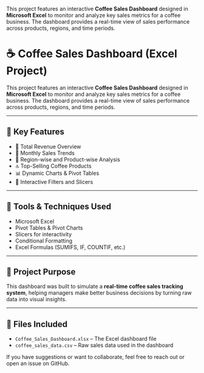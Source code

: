 This project features an interactive **Coffee Sales Dashboard** designed in **Microsoft Excel** to monitor and analyze key sales metrics for a coffee business. The dashboard provides a real-time view of sales performance across products, regions, and time periods.

# ☕ Coffee Sales Dashboard (Excel Project)

This project features an interactive **Coffee Sales Dashboard** designed in **Microsoft Excel** to monitor and analyze key sales metrics for a coffee business. The dashboard provides a real-time view of sales performance across products, regions, and time periods.

---

## 🧠 Key Features

- 📌 Total Revenue Overview
- 📅 Monthly Sales Trends
- 📍 Region-wise and Product-wise Analysis
- 🔝 Top-Selling Coffee Products
- 📊 Dynamic Charts & Pivot Tables
- 🧩 Interactive Filters and Slicers

---

## 🧰 Tools & Techniques Used

- Microsoft Excel
- Pivot Tables & Pivot Charts
- Slicers for interactivity
- Conditional Formatting
- Excel Formulas (SUMIFS, IF, COUNTIF, etc.)

---

## 🎯 Project Purpose

This dashboard was built to simulate a **real-time coffee sales tracking system**, helping managers make better business decisions by turning raw data into visual insights.

---

## 📁 Files Included

- `Coffee_Sales_Dashboard.xlsx` – The Excel dashboard file  
- `coffee_sales_data.csv` – Raw sales data used in the dashboard


If you have suggestions or want to collaborate, feel free to reach out or open an issue on GitHub.

